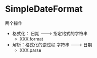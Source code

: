 # SimpleDateFormat

两个操作

* 格式化： 日期 ---> 指定格式的字符串
  * XXX.format
* 解析：格式化的逆过程  字符串 ---> 日期
  * XXX.parse

